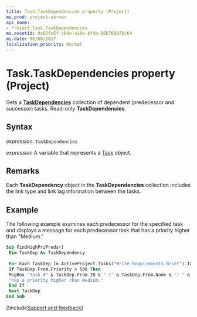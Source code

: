 ```yaml
---
title: Task.TaskDependencies property (Project)
ms.prod: project-server
api_name:
- Project.Task.TaskDependencies
ms.assetid: 9c02fe5f-cb9e-a10e-bf9a-66b7600f8c64
ms.date: 06/08/2017
localization_priority: Normal
---
```



# Task.TaskDependencies property (Project)

Gets a  **[TaskDependencies](Project.TaskDependency.md)** collection of dependent (predecessor and successor) tasks. Read-only **TaskDependencies**.


## Syntax

_expression_. `TaskDependencies`

_expression_ A variable that represents a [Task](./Project.Task.md) object.


## Remarks

Each  **TaskDependency** object in the **TaskDependencies** collection includes the link type and link lag information between the tasks.


## Example

The following example examines each predecessor for the specified task and displays a message for each predecessor task that has a priority higher than "Medium."


```vb
Sub FindHighPriPreds() 
 Dim TaskDep As TaskDependency 
 
 For Each TaskDep In ActiveProject.Tasks("Write Requirements Brief").TaskDependencies 
 If TaskDep.From.Priority > 500 Then 
 MsgBox "Task #" & TaskDep.From.ID & " (" & TaskDep.From.Name & ") " & _ 
 "has a priority higher than medium." 
 End If 
 Next TaskDep 
End Sub
```

[!include[Support and feedback](~/includes/feedback-boilerplate.md)]